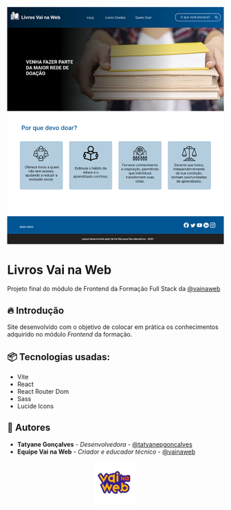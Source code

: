 <img src="./public/preview.png" alt="projeto desenvolvido">

#  Livros Vai na Web
Projeto final do módulo de Frontend da Formação Full Stack da [@vainaweb](https://www.instagram.com/vainaweb/)


## 🔥 Introdução
Site desenvolvido com o objetivo de colocar em prática os conhecimentos adquirido no módulo *Frontend* da formação.

## 📦 Tecnologias usadas:
- Vite
- React
- React Router Dom
- Sass
- Lucide Icons

## 👷 Autores
- **Tatyane Gonçalves** - *Desenvolvedora* - [@tatyanepgoncalves](https://github.com/tatyanepgoncalves)
- **Equipe Vai na Web** - *Criador e educador técnico* - [@vainaweb](https://www.instagram.com/vainaweb/)

<div align="center">
  <img src="./public/logo-VnW.png" width="100">
</div>